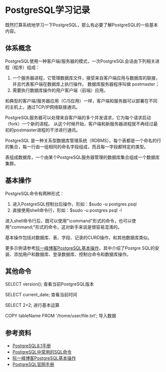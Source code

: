 # PostgreSQL学习记录

既然打算系统地学习一下PostgreSQL，那么有必要了解PostgreSQL的一些基本内容。

## 体系概念

PostgreSQL使用一种客户端/服务器的模式，一次PostgreSQL会话由下列相关进程（程序）组成：

1. 一个服务器进程，它管理数据库文件，接受来自客户端应用与数据库的联接，并且代表客户端在数据库上执行操作。 数据库服务器程序叫做 postmaster；
2. 需要执行数据库操作的用户客户端（前端）应用。

和典型的客户端/服务器应用（C/S应用）一样，客户端和服务器可以部署在不同的主机上，通过TCP/IP网络联接通讯。

PostgreSQL服务器可以处理来自客户端的多个并发请求，它为每个请求启动（fork）一个新的进程。 从这个时候开始，客户端和新服务器进程就不再经过最初的postmaster进程的干涉进行通讯。

PostgreSQL 是一种关系型数据库管理系统（RDBMS）。每个表都是一个命名的行的集合，每一行由一组相同的命名字段组成，而且每一字段都特定的类型。

表组成数据库，一个由某个PostgreSQL服务器管理的数据库集合组成一个数据库集群。

## 基本操作

PostgreSQL命令有两种形式：

1. 进入PostgreSQL控制台后操作，形如：$sudo -u postgres psql
2. 直接使用shell命令行，形如：$sudo -u postgres psql -l

进入shell命令行后，既可以使用"\command"形式的命令，也可以使
用"command;"形式的命令，这对新手来说是很容易混淆的。

基本操作包括对数据库、表、字段、记录的CURD操作，和其他数据库类似。

更多示例请参考[阮一峰博客PostgreSQL基本操作](http://www.ruanyifeng.com/blog/2013/12/getting_started_with_postgresql.html)，其中介绍了Postgre
SQL的安装、添加用户和数据库、登录数据库、控制台命令和数据库操作。

## 其他命令

SELECT version(); 查看当前PostgreSQL版本

SELECT current_date; 查看当前时间

SELECT 2+2; 进行基本运算   

COPY tableName FROM '/home/user/file.txt'; 导入数据

## 参考资料

* [PostgreSQL8.1手册](http://www.php100.com/manual/PostgreSQL8/)
* [PostgreSQL中常用的SQL命令](http://www.php100.com/manual/PostgreSQL8/sql.html)
* [阮一峰博客PostgreSQL基本操作](http://www.ruanyifeng.com/blog/2013/12/getting_started_with_postgresql.html)
* [PostgreSQL官网手册](http://www.postgresql.org/docs/9.2/static/)









